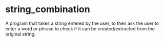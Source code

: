 # string_combination
A program that takes a string entered by the user, to then ask the user to enter a word or phrase to check if it can be created/extracted from the original string. 
